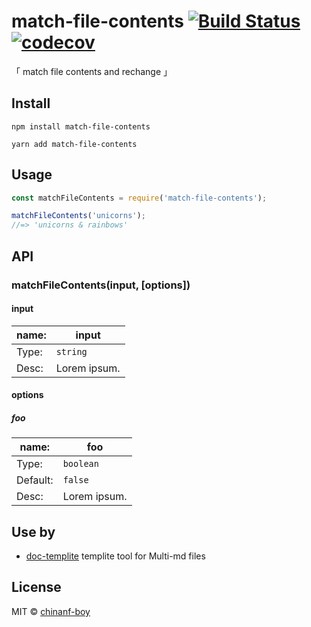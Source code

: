 # match-file-contents [![Build Status](https://travis-ci.org/chinanf-boy/match-file-contents.svg?branch=master)](https://travis-ci.org/chinanf-boy/match-file-contents) [![codecov](https://codecov.io/gh/chinanf-boy/match-file-contents/badge.svg?branch=master)](https://codecov.io/gh/chinanf-boy/match-file-contents?branch=master)

「 match file contents and rechange 」

## Install

```
npm install match-file-contents
```

```
yarn add match-file-contents
```

## Usage

```js
const matchFileContents = require('match-file-contents');

matchFileContents('unicorns');
//=> 'unicorns & rainbows'
```

## API

### matchFileContents(input, [options])

#### input

| name: | input        |
| ----- | ------------ |
| Type: | `string`     |
| Desc: | Lorem ipsum. |

#### options

##### foo

| name:    | foo          |
| -------- | ------------ |
| Type:    | `boolean`    |
| Default: | `false`      |
| Desc:    | Lorem ipsum. |

## Use by

- [doc-templite](https://github.com/chinanf-boy/doc-templite) templite tool for Multi-md files

## License

MIT © [chinanf-boy](http://llever.com)
